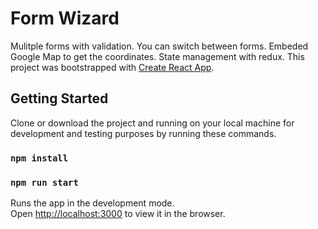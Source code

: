 # Form Wizard

Mulitple forms with validation. You can switch between forms. Embeded Google Map to get the coordinates.
State management with redux. This project was bootstrapped with [Create React App](https://github.com/facebook/create-react-app).

## Getting Started

Clone or download the project and running on your local machine for development and testing purposes by running these commands.
### `npm install`

### `npm run start`

Runs the app in the development mode.<br />
Open [http://localhost:3000](http://localhost:3000) to view it in the browser.
